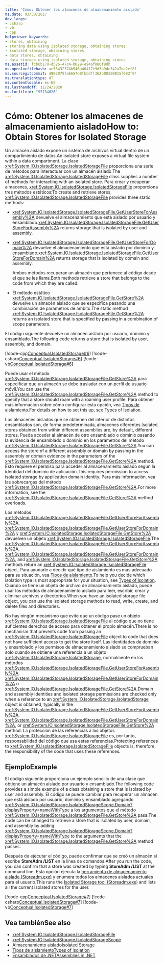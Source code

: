 ```yaml
---
title: 'Cómo: Obtener los almacenes de almacenamiento aislado'
ms.date: 03/30/2017
dev_langs:
- csharp
- vb
- cpp
helpviewer_keywords:
- stores, obtaining
- storing data using isolated storage, obtaining stores
- isolated storage, obtaining stores
- data stores, obtaining
- data storage using isolated storage, obtaining stores
ms.assetid: fcb6b178-d526-47c4-b029-e946f880f9db
ms.openlocfilehash: ac53432374b546a46417e9d3b9de342a7ea2ef81
ms.sourcegitcommit: d8020797a6657d0fbbdff362b80300815f682f94
ms.translationtype: HT
ms.contentlocale: es-ES
ms.lasthandoff: 11/24/2020
ms.locfileid: "95734626"
---
```

# <a name="how-to-obtain-stores-for-isolated-storage"></a><span data-ttu-id="6ef43-102">Cómo: Obtener los almacenes de almacenamiento aislado</span><span class="sxs-lookup"><span data-stu-id="6ef43-102">How to: Obtain Stores for Isolated Storage</span></span>

<span data-ttu-id="6ef43-103">Un almacén aislado expone un sistema de archivos virtual dentro de un compartimiento de datos.</span><span class="sxs-lookup"><span data-stu-id="6ef43-103">An isolated store exposes a virtual file system within a data compartment.</span></span> <span data-ttu-id="6ef43-104">La clase <xref:System.IO.IsolatedStorage.IsolatedStorageFile> proporciona una serie de métodos para interactuar con un almacén aislado.</span><span class="sxs-lookup"><span data-stu-id="6ef43-104">The <xref:System.IO.IsolatedStorage.IsolatedStorageFile> class supplies a number of methods for interacting with an isolated store.</span></span> <span data-ttu-id="6ef43-105">Para crear y recuperar almacenes, <xref:System.IO.IsolatedStorage.IsolatedStorageFile> proporciona tres métodos estáticos:</span><span class="sxs-lookup"><span data-stu-id="6ef43-105">To create and retrieve stores, <xref:System.IO.IsolatedStorage.IsolatedStorageFile> provides three static methods:</span></span>  
  
- <span data-ttu-id="6ef43-106"><xref:System.IO.IsolatedStorage.IsolatedStorageFile.GetUserStoreForAssembly%2A> devuelve el almacenamiento que está aislado por usuario y ensamblado.</span><span class="sxs-lookup"><span data-stu-id="6ef43-106"><xref:System.IO.IsolatedStorage.IsolatedStorageFile.GetUserStoreForAssembly%2A> returns storage that is isolated by user and assembly.</span></span>  
  
- <span data-ttu-id="6ef43-107"><xref:System.IO.IsolatedStorage.IsolatedStorageFile.GetUserStoreForDomain%2A> devuelve el almacenamiento que está aislado por dominio y ensamblado.</span><span class="sxs-lookup"><span data-stu-id="6ef43-107"><xref:System.IO.IsolatedStorage.IsolatedStorageFile.GetUserStoreForDomain%2A> returns storage that is isolated by domain and assembly.</span></span>  
  
     <span data-ttu-id="6ef43-108">Ambos métodos recuperan un almacén que pertenece al código desde el que se les llama.</span><span class="sxs-lookup"><span data-stu-id="6ef43-108">Both methods retrieve a store that belongs to the code from which they are called.</span></span>  
  
- <span data-ttu-id="6ef43-109">El método estático <xref:System.IO.IsolatedStorage.IsolatedStorageFile.GetStore%2A> devuelve un almacén aislado que se especifica pasando una combinación de parámetros de ámbito.</span><span class="sxs-lookup"><span data-stu-id="6ef43-109">The static method <xref:System.IO.IsolatedStorage.IsolatedStorageFile.GetStore%2A> returns an isolated store that is specified by passing in a combination of scope parameters.</span></span>  
  
 <span data-ttu-id="6ef43-110">El código siguiente devuelve un almacén aislado por usuario, dominio y ensamblado.</span><span class="sxs-lookup"><span data-stu-id="6ef43-110">The following code returns a store that is isolated by user, assembly, and domain.</span></span>  
  
 [!code-cpp[Conceptual.IsolatedStorage#6](../../../samples/snippets/cpp/VS_Snippets_CLR/conceptual.isolatedstorage/cpp/source6.cpp#6)]
 [!code-csharp[Conceptual.IsolatedStorage#6](../../../samples/snippets/csharp/VS_Snippets_CLR/conceptual.isolatedstorage/cs/source6.cs#6)]
 [!code-vb[Conceptual.IsolatedStorage#6](../../../samples/snippets/visualbasic/VS_Snippets_CLR/conceptual.isolatedstorage/vb/source6.vb#6)]  
  
 <span data-ttu-id="6ef43-111">Puede usar el método <xref:System.IO.IsolatedStorage.IsolatedStorageFile.GetStore%2A> para especificar que un almacén se debe trasladar con un perfil de usuario móvil.</span><span class="sxs-lookup"><span data-stu-id="6ef43-111">You can use the <xref:System.IO.IsolatedStorage.IsolatedStorageFile.GetStore%2A> method to specify that a store should roam with a roaming user profile.</span></span> <span data-ttu-id="6ef43-112">Para obtener más información sobre cómo configurar esta opción, vea [Tipos de aislamiento](types-of-isolation.md).</span><span class="sxs-lookup"><span data-stu-id="6ef43-112">For details on how to set this up, see [Types of Isolation](types-of-isolation.md).</span></span>  
  
 <span data-ttu-id="6ef43-113">Los almacenes aislados que se obtienen del interior de distintos ensamblados son, de forma predeterminada, almacenes diferentes.</span><span class="sxs-lookup"><span data-stu-id="6ef43-113">Isolated stores obtained from within different assemblies are, by default, different stores.</span></span> <span data-ttu-id="6ef43-114">Pueda acceder al almacén de otro ensamblado o dominio pasando la evidencia de ensamblado o dominio en los parámetros del método <xref:System.IO.IsolatedStorage.IsolatedStorageFile.GetStore%2A>.</span><span class="sxs-lookup"><span data-stu-id="6ef43-114">You can access the store of a different assembly or domain by passing in the assembly or domain evidence in the parameters of the <xref:System.IO.IsolatedStorage.IsolatedStorageFile.GetStore%2A> method.</span></span> <span data-ttu-id="6ef43-115">Esto requiere el permiso para acceder al almacenamiento aislado según la identidad del dominio de aplicación.</span><span class="sxs-lookup"><span data-stu-id="6ef43-115">This requires permission to access isolated storage by application domain identity.</span></span> <span data-ttu-id="6ef43-116">Para más información, vea las sobrecargas del método <xref:System.IO.IsolatedStorage.IsolatedStorageFile.GetStore%2A>.</span><span class="sxs-lookup"><span data-stu-id="6ef43-116">For more information, see the <xref:System.IO.IsolatedStorage.IsolatedStorageFile.GetStore%2A> method overloads.</span></span>  
  
 <span data-ttu-id="6ef43-117">Los métodos <xref:System.IO.IsolatedStorage.IsolatedStorageFile.GetUserStoreForAssembly%2A>, <xref:System.IO.IsolatedStorage.IsolatedStorageFile.GetUserStoreForDomain%2A> y <xref:System.IO.IsolatedStorage.IsolatedStorageFile.GetStore%2A> devuelven un objeto <xref:System.IO.IsolatedStorage.IsolatedStorageFile>.</span><span class="sxs-lookup"><span data-stu-id="6ef43-117">The <xref:System.IO.IsolatedStorage.IsolatedStorageFile.GetUserStoreForAssembly%2A>, <xref:System.IO.IsolatedStorage.IsolatedStorageFile.GetUserStoreForDomain%2A>, and <xref:System.IO.IsolatedStorage.IsolatedStorageFile.GetStore%2A> methods return an <xref:System.IO.IsolatedStorage.IsolatedStorageFile> object.</span></span> <span data-ttu-id="6ef43-118">Para ayudarle a decidir qué tipo de aislamiento es más adecuado para su situación, vea [Tipos de aislamiento](types-of-isolation.md).</span><span class="sxs-lookup"><span data-stu-id="6ef43-118">To help you decide which isolation type is most appropriate for your situation, see [Types of Isolation](types-of-isolation.md).</span></span> <span data-ttu-id="6ef43-119">Cuando se tiene un objeto de archivo de almacenamiento aislado, puede usar los métodos de almacenamiento aislado para leer, escribir, crear y eliminar archivos y directorios.</span><span class="sxs-lookup"><span data-stu-id="6ef43-119">When you have an isolated storage file object, you can use the isolated storage methods to read, write, create, and delete files and directories.</span></span>  
  
 <span data-ttu-id="6ef43-120">No hay ningún mecanismo que evite que un código pase un objeto <xref:System.IO.IsolatedStorage.IsolatedStorageFile> al código que no tiene suficientes derechos de acceso para obtener el propio almacén.</span><span class="sxs-lookup"><span data-stu-id="6ef43-120">There is no mechanism that prevents code from passing an <xref:System.IO.IsolatedStorage.IsolatedStorageFile> object to code that does not have sufficient access to get the store itself.</span></span> <span data-ttu-id="6ef43-121">Las identidades de dominio y ensamblado y los permisos de almacenamiento aislado se comprueban solo cuando se obtiene una referencia a un objeto <xref:System.IO.IsolatedStorage.IsolatedStorage>, normalmente en los métodos <xref:System.IO.IsolatedStorage.IsolatedStorageFile.GetUserStoreForAssembly%2A>, <xref:System.IO.IsolatedStorage.IsolatedStorageFile.GetUserStoreForDomain%2A> o <xref:System.IO.IsolatedStorage.IsolatedStorageFile.GetStore%2A>.</span><span class="sxs-lookup"><span data-stu-id="6ef43-121">Domain and assembly identities and isolated storage permissions are checked only when a reference to an <xref:System.IO.IsolatedStorage.IsolatedStorage> object is obtained, typically in the <xref:System.IO.IsolatedStorage.IsolatedStorageFile.GetUserStoreForAssembly%2A>, <xref:System.IO.IsolatedStorage.IsolatedStorageFile.GetUserStoreForDomain%2A>, or <xref:System.IO.IsolatedStorage.IsolatedStorageFile.GetStore%2A> method.</span></span> <span data-ttu-id="6ef43-122">La protección de las referencias a los objetos <xref:System.IO.IsolatedStorage.IsolatedStorageFile> es, por tanto, responsabilidad del código que usa estas referencias.</span><span class="sxs-lookup"><span data-stu-id="6ef43-122">Protecting references to <xref:System.IO.IsolatedStorage.IsolatedStorageFile> objects is, therefore, the responsibility of the code that uses these references.</span></span>  
  
## <a name="example"></a><span data-ttu-id="6ef43-123">Ejemplo</span><span class="sxs-lookup"><span data-stu-id="6ef43-123">Example</span></span>  

 <span data-ttu-id="6ef43-124">El código siguiente proporciona un ejemplo sencillo de una clase que obtiene un almacén aislado por usuario y ensamblado.</span><span class="sxs-lookup"><span data-stu-id="6ef43-124">The following code provides a simple example of a class obtaining a store that is isolated by user and assembly.</span></span> <span data-ttu-id="6ef43-125">El código se puede cambiar para recuperar un almacén que está aislado por usuario, dominio y ensamblado agregando <xref:System.IO.IsolatedStorage.IsolatedStorageScope.Domain?displayProperty=nameWithType> a los argumentos que el método <xref:System.IO.IsolatedStorage.IsolatedStorageFile.GetStore%2A> pasa.</span><span class="sxs-lookup"><span data-stu-id="6ef43-125">The code can be changed to retrieve a store that is isolated by user, domain, and assembly by adding <xref:System.IO.IsolatedStorage.IsolatedStorageScope.Domain?displayProperty=nameWithType> to the arguments that the <xref:System.IO.IsolatedStorage.IsolatedStorageFile.GetStore%2A> method passes.</span></span>  
  
 <span data-ttu-id="6ef43-126">Después de ejecutar el código, puede confirmar que se creó un almacén si escribe **StoreAdm /LIST** en la línea de comandos.</span><span class="sxs-lookup"><span data-stu-id="6ef43-126">After you run the code, you can confirm that a store was created by typing **StoreAdm /LIST** at the command line.</span></span> <span data-ttu-id="6ef43-127">Esta opción ejecuta la [herramienta de almacenamiento aislado (Storeadm.exe)](../../framework/tools/storeadm-exe-isolated-storage-tool.md) y enumera todos los almacenes aislados actuales para el usuario.</span><span class="sxs-lookup"><span data-stu-id="6ef43-127">This runs the [Isolated Storage tool (Storeadm.exe)](../../framework/tools/storeadm-exe-isolated-storage-tool.md) and lists all the current isolated stores for the user.</span></span>  
  
 [!code-cpp[Conceptual.IsolatedStorage#7](../../../samples/snippets/cpp/VS_Snippets_CLR/conceptual.isolatedstorage/cpp/source6.cpp#7)]
 [!code-csharp[Conceptual.IsolatedStorage#7](../../../samples/snippets/csharp/VS_Snippets_CLR/conceptual.isolatedstorage/cs/source6.cs#7)]
 [!code-vb[Conceptual.IsolatedStorage#7](../../../samples/snippets/visualbasic/VS_Snippets_CLR/conceptual.isolatedstorage/vb/source6.vb#7)]  
  
## <a name="see-also"></a><span data-ttu-id="6ef43-128">Vea también</span><span class="sxs-lookup"><span data-stu-id="6ef43-128">See also</span></span>

- <xref:System.IO.IsolatedStorage.IsolatedStorageFile>
- <xref:System.IO.IsolatedStorage.IsolatedStorageScope>
- [<span data-ttu-id="6ef43-129">Almacenamiento aislado</span><span class="sxs-lookup"><span data-stu-id="6ef43-129">Isolated Storage</span></span>](isolated-storage.md)
- [<span data-ttu-id="6ef43-130">Tipos de aislamiento</span><span class="sxs-lookup"><span data-stu-id="6ef43-130">Types of Isolation</span></span>](types-of-isolation.md)
- [<span data-ttu-id="6ef43-131">Ensamblados de .NET</span><span class="sxs-lookup"><span data-stu-id="6ef43-131">Assemblies in .NET</span></span>](../assembly/index.md)
